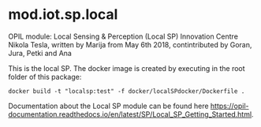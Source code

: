 # mod.iot.sp.local

OPIL module: Local Sensing & Perception (Local SP)
Innovation Centre Nikola Tesla, written by Marija from May 6th 2018, contintributed by Goran, Jura, Petki and Ana

This is the local SP. The docker image is created by executing in the root folder of this package:

```
docker build -t "localsp:test" -f docker/localSPdocker/Dockerfile .
```

Documentation about the Local SP module can be found here <https://opil-documentation.readthedocs.io/en/latest/SP/Local_SP_Getting_Started.html>.
